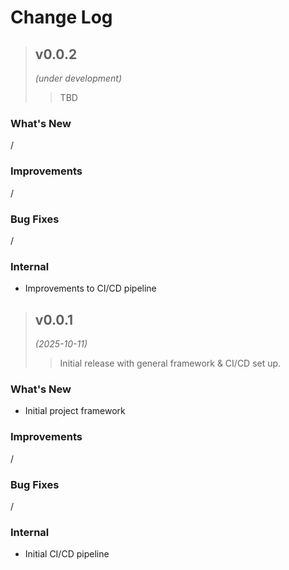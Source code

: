 # Change Log


<!------------------------------------------------------------------------------------------------->
> ## v0.0.2
> *(under development)*
> > TBD
<!------------------------------------------------------------------------------------------------->

### What's New
/

### Improvements
/

### Bug Fixes
/

### Internal
- Improvements to CI/CD pipeline

<!------------------------------------------------------------------------------------------------->
> ## v0.0.1
> *(2025-10-11)*
> > Initial release with general framework & CI/CD set up.
<!------------------------------------------------------------------------------------------------->

### What's New
- Initial project framework

### Improvements
/

### Bug Fixes
/

### Internal
- Initial CI/CD pipeline